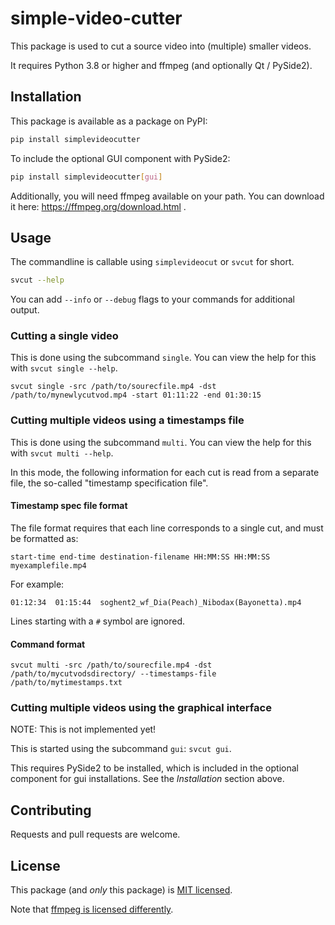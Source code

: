 # simple-video-cutter

This package is used to cut a source video into (multiple) smaller videos.

It requires Python 3.8 or higher and ffmpeg (and optionally Qt / PySide2).

## Installation

This package is available as a package on PyPI:

```bash
pip install simplevideocutter
```

To include the optional GUI component with PySide2:

```bash
pip install simplevideocutter[gui]
```

Additionally, you will need ffmpeg available on your path. You can download it 
here: https://ffmpeg.org/download.html .

## Usage

The commandline is callable using `simplevideocut` or `svcut` for short.

```bash
svcut --help
```

You can add `--info` or `--debug` flags to your commands for additional output.

### Cutting a single video

This is done using the subcommand `single`. You can view the help for this with `svcut single --help`.

```
svcut single -src /path/to/sourecfile.mp4 -dst /path/to/mynewlycutvod.mp4 -start 01:11:22 -end 01:30:15
```

### Cutting multiple videos using a timestamps file

This is done using the subcommand `multi`. You can view the help for this with `svcut multi --help`.

In this mode, the following information for each cut is read from a separate file, the so-called "timestamp specification file".

#### Timestamp spec file format

The file format requires that each line corresponds to a single cut, and must be formatted as:

    start-time end-time destination-filename HH:MM:SS HH:MM:SS myexamplefile.mp4

For example:

    01:12:34  01:15:44  soghent2_wf_Dia(Peach)_Nibodax(Bayonetta).mp4

Lines starting with a `#` symbol are ignored.

#### Command format

```
svcut multi -src /path/to/sourecfile.mp4 -dst /path/to/mycutvodsdirectory/ --timestamps-file /path/to/mytimestamps.txt
```

### Cutting multiple videos using the graphical interface

NOTE: This is not implemented yet!

This is started using the subcommand `gui`: `svcut gui`.

This requires PySide2 to be installed, which is included in the optional component for gui installations. 
See the *Installation* section above.

## Contributing

Requests and pull requests are welcome.

## License

This package (and _only_ this package) is [MIT licensed](https://choosealicense.com/licenses/mit/).

Note that [ffmpeg is licensed differently](https://ffmpeg.org/legal.html).